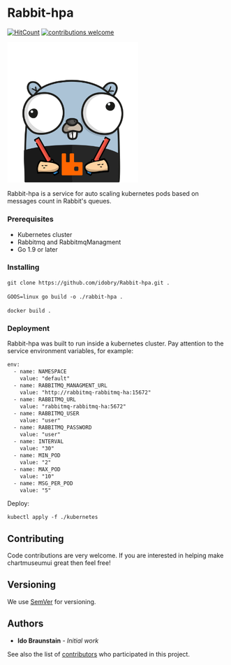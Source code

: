 # Rabbit-hpa
[![HitCount](http://hits.dwyl.io/idobry/Rabbit-hpa.svg)](http://hits.dwyl.io/idobry/Rabbit-hpa) [![contributions welcome](https://img.shields.io/badge/contributions-welcome-brightgreen.svg?style=flat)](https://github.com/dwyl/esta/issues)

<img src="./logo.png" width="300">

Rabbit-hpa is a service for auto scaling kubernetes pods based on messages count in Rabbit's queues.

### Prerequisites

* Kubernetes cluster
* Rabbitmq and RabbitmqManagment
* Go 1.9 or later

### Installing

```
git clone https://github.com/idobry/Rabbit-hpa.git .

GOOS=linux go build -o ./rabbit-hpa .

docker build .
```

### Deployment

Rabbit-hpa was built to run inside a kubernetes cluster.
Pay attention to the service environment variables, for example:
```
env:
  - name: NAMESPACE
    value: "default"
  - name: RABBITMQ_MANAGMENT_URL
    value: "http://rabbitmq-rabbitmq-ha:15672"
  - name: RABBITMQ_URL
    value: "rabbitmq-rabbitmq-ha:5672"
  - name: RABBITMQ_USER
    value: "user"
  - name: RABBITMQ_PASSWORD
    value: "user"
  - name: INTERVAL
    value: "30"
  - name: MIN_POD
    value: "2"
  - name: MAX_POD
    value: "10"
  - name: MSG_PER_POD
    value: "5"
```
Deploy:
```
kubectl apply -f ./kubernetes
```

## Contributing

Code contributions are very welcome. If you are interested in helping make chartmuseumui great then feel free!

## Versioning

We use [SemVer](http://semver.org/) for versioning.

## Authors

* **Ido Braunstain** - *Initial work*

See also the list of [contributors](https://github.com/your/project/contributors) who participated in this project.
